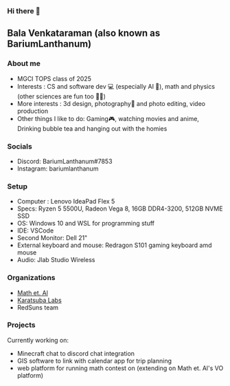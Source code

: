 ### Hi there 👋

<!--
**balavenkataraman123/balavenkataraman123** is a ✨ _special_ ✨ repository because its `README.md` (this file) appears on your GitHub profile.
-->

## Bala Venkataraman (also known as BariumLanthanum)

### About me

- MGCI TOPS class of 2025
- Interests : CS and software dev 💻 (especially AI 🧠), math and physics (other sciences are fun too 🧪🔬)
- More interests : 3d design, photography📸 and photo editing, video production
- Other things I like to do: Gaming🎮, watching movies and anime, Drinking bubble tea and hanging out with the homies 

### Socials
- Discord: BariumLanthanum#7853
- Instagram: bariumlanthanum

### Setup
- Computer : Lenovo IdeaPad Flex 5
- Specs: Ryzen 5 5500U, Radeon Vega 8, 16GB DDR4-3200, 512GB NVME SSD
- OS: Windows 10 and WSL for programming stuff
- IDE: VSCode
- Second Monitor: Dell 21"
- External keyboard and mouse: Redragon S101 gaming keyboard amd mouse
- Audio: Jlab Studio Wireless

### Organizations
- [Math et. Al](https://mathetal.org)
- [Karatsuba Labs](https://karatsubalabs.com)
- RedSuns team

### Projects
Currently working on: 
- Minecraft chat to discord chat integration
- GIS software to link with calendar app for trip planning
- web platform for running math contest on (extending on Math et. Al's VO platform)




